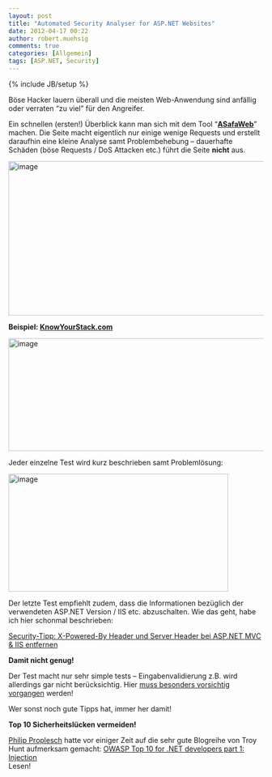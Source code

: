 ```yaml
---
layout: post
title: "Automated Security Analyser for ASP.NET Websites"
date: 2012-04-17 00:22
author: robert.muehsig
comments: true
categories: [Allgemein]
tags: [ASP.NET, Security]
---
```

{% include JB/setup %}
<p>Böse Hacker lauern überall und die meisten Web-Anwendung sind anfällig oder verraten “zu viel” für den Angreifer. </p> <p>Ein schnellen (ersten!) Überblick kann man sich mit dem Tool “<a href="https://asafaweb.com"><strong>ASafaWeb</strong></a>” machen. Die Seite macht eigentlich nur einige wenige Requests und erstellt daraufhin eine kleine Analyse samt Problembehebung – dauerhafte Schäden (böse Requests / DoS Attacken etc.) führt die Seite <strong>nicht</strong> aus. </p> <p><a href="{{BASE_PATH}}/assets/wp-images/image1510.png"><img style="background-image: none; border-bottom: 0px; border-left: 0px; padding-left: 0px; padding-right: 0px; display: inline; border-top: 0px; border-right: 0px; padding-top: 0px" title="image" border="0" alt="image" src="{{BASE_PATH}}/assets/wp-images/image_thumb681.png" width="539" height="305"></a></p> <p><strong>Beispiel: <a href="http://www.knowyourstack.com">KnowYourStack.com</a></strong></p> <p><a href="https://asafaweb.com/Scan?Url=knowyourstack.com"><img style="background-image: none; border-bottom: 0px; border-left: 0px; padding-left: 0px; padding-right: 0px; display: inline; border-top: 0px; border-right: 0px; padding-top: 0px" title="image" border="0" alt="image" src="{{BASE_PATH}}/assets/wp-images/image1511.png" width="547" height="223"></a></p> <p>Jeder einzelne Test wird kurz beschrieben samt Problemlösung:</p> <p><a href="{{BASE_PATH}}/assets/wp-images/image1512.png"><img style="background-image: none; border-bottom: 0px; border-left: 0px; padding-left: 0px; padding-right: 0px; display: inline; border-top: 0px; border-right: 0px; padding-top: 0px" title="image" border="0" alt="image" src="{{BASE_PATH}}/assets/wp-images/image_thumb682.png" width="434" height="233"></a></p> <p>Der letzte Test empfiehlt zudem, dass die Informationen bezüglich der verwendeten ASP.NET Version / IIS etc. abzuschalten. Wie das geht, habe ich hier schonmal beschrieben:</p> <p><a href="http://code-inside.de/blog/2011/09/30/security-tipp-x-powered-by-header-und-server-header-bei-asp-net-mvc-iis-entfernen/">Security-Tipp: X-Powered-By Header und Server Header bei ASP.NET MVC &amp; IIS entfernen</a></p> <p><strong>Damit nicht genug!</strong></p> <p>Der Test macht nur sehr simple tests – Eingabenvalidierung z.B. wird allerdings gar nicht berücksichtig. Hier <a href="http://code-inside.de/blog/2012/04/03/xss-in-asp-net-mvcrequestvalidation-html-displayfor-mvchtmlstring/">muss besonders vorsichtig vorgangen</a> werden!</p>
<p>Wer sonst noch gute Tipps hat, immer her damit!</p>
<p><strong>Top 10 Sicherheitslücken vermeiden!</strong></p>
<p><a href="http://philipproplesch.de/post/gaengige-angriffe-auf-webseiten-vermeiden">Philip Proplesch</a> hatte vor einiger Zeit auf die sehr gute Blogreihe von Troy Hunt aufmerksam gemacht: <a href="http://www.troyhunt.com/2010/05/owasp-top-10-for-net-developers-part-1.html">OWASP Top 10 for .NET developers part 1: Injection</a><br/> Lesen!</p>
